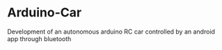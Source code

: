 # Arduino-Car
Development of an autonomous arduino RC car controlled by an android app through bluetooth
